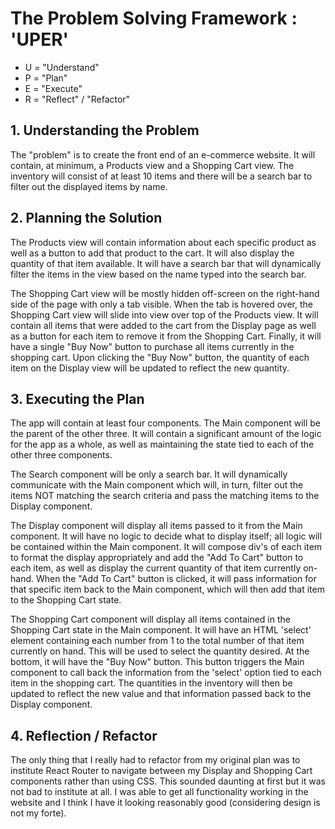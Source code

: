 <h1>The Problem Solving Framework : 'UPER'</h1>

* U = "Understand"
* P = "Plan"
* E = "Execute"
* R = "Reflect" / "Refactor"

<h2>1. Understanding the Problem</h2>

The "problem" is to create the front end of an e-commerce website.  It will contain, at minimum, a 
Products view and a Shopping Cart view.  The inventory will consist of at least 10 items and there will be a search bar to filter out the displayed items by name.

<h2>
    2. Planning the Solution
</h2>

The Products view will contain information about each specific product as well as a button to add that product to the cart.  It will also display the quantity of that item available.  It will have a search bar that will dynamically filter the items in the view based on the name typed into the search bar.

The Shopping Cart view will be mostly hidden off-screen on the right-hand side of the page with only a tab visible.  When the tab is hovered over, the Shopping Cart view will slide into view over top of the Products view.  It will contain all items that were added to the cart from the Display page as well as a button for each item to remove it from the Shopping Cart.  Finally, it will have a single "Buy Now" button to purchase all items currently in the shopping cart.  Upon clicking the "Buy Now" button, the quantity of each item on the Display view will be updated to reflect the new quantity.


<h2>
    3. Executing the Plan
</h2>

The app will contain at least four components.  The Main component will be the parent of the other three.  It will contain a significant amount of the logic for the app as a whole, as well as maintaining the state tied to each of the other three components.

The Search component will be only a search bar.  It will dynamically communicate with the Main component which will, in turn, filter out the items NOT matching the search criteria and pass the matching items to the Display component.

The Display component will display all items passed to it from the Main component.  It will have no logic to decide what to display itself; all logic will be contained within the Main component.  It will compose div's of each item to format the display appropriately and add the "Add To Cart" button to each item, as well as display the current quantity of that item currently on-hand.  When the "Add To Cart" button is clicked, it will pass information for that specific item back to the Main component, which will then add that item to the Shopping Cart state.

The Shopping Cart component will display all items contained in the Shopping Cart state in the Main component.  It will have an HTML 'select' element containing each number from 1 to the total number of that item currently on hand.  This will be used to select the quantity desired.  At the bottom, it will have the "Buy Now" button.  This button triggers the Main component to call back the information from the 'select' option tied to each item in the shopping cart.  The quantities in the inventory will then be updated to reflect the new value and that information passed back to the Display component.

<h2>
    4. Reflection / Refactor
</h2>

The only thing that I really had to refactor from my original plan was to institute React Router to navigate between my Display and Shopping Cart components rather than using CSS.  This sounded daunting at first but it was not bad to institute at all.  I was able to get all functionality working in the website and I think I have it looking reasonably good (considering design is not my forte).